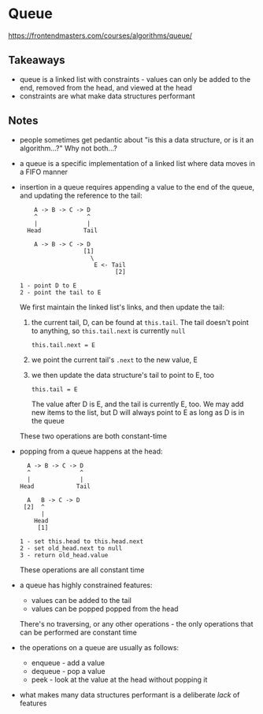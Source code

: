 # Queue

https://frontendmasters.com/courses/algorithms/queue/

## Takeaways

- queue is a linked list with constraints - values can only be added to the end,
  removed from the head, and viewed at the head
- constraints are what make data structures performant

## Notes

- people sometimes get pedantic about "is this a data structure, or is it an
  algorithm...?" Why not both...?
- a queue is a specific implementation of a linked list where data moves in a
  FIFO manner
- insertion in a queue requires appending a value to the end of the queue, and
  updating the reference to the tail:

  ```
      A -> B -> C -> D
      ^              ^
      |              |
    Head            Tail

      A -> B -> C -> D
                    [1]
                      \
                       E <- Tail
                             [2]

  1 - point D to E
  2 - point the tail to E
  ```

  We first maintain the linked list's links, and then update the tail:

  1. the current tail, D, can be found at `this.tail`. The tail doesn't point to
     anything, so `this.tail.next` is currently `null`

     ```
     this.tail.next = E
     ```

  1. we point the current tail's `.next` to the new value, E
  1. we then update the data structure's tail to point to E, too
     ```
     this.tail = E
     ```
     The value after D is E, and the tail is currently E, too. We may add new items
     to the list, but D will always point to E as long as D is in the queue

  These two operations are both constant-time

- popping from a queue happens at the head:

  ```
    A -> B -> C -> D
    ^              ^
    |              |
  Head            Tail

    A   B -> C -> D
   [2]  ^
        |
      Head
       [1]

  1 - set this.head to this.head.next
  2 - set old_head.next to null
  3 - return old_head.value
  ```

  These operations are all constant time

- a queue has highly constrained features:

  - values can be added to the tail
  - values can be popped popped from the head

  There's no traversing, or any other operations - the only operations that can
  be performed are constant time

- the operations on a queue are usually as follows:
  - enqueue - add a value
  - dequeue - pop a value
  - peek - look at the value at the head without popping it
- what makes many data structures performant is a deliberate _lack_ of features
